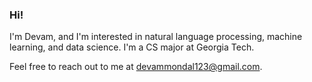 ### Hi!

I'm Devam, and I'm interested in natural language processing, machine learning, and data science. I'm a CS major at Georgia Tech. 

Feel free to reach out to me at devammondal123@gmail.com. 
